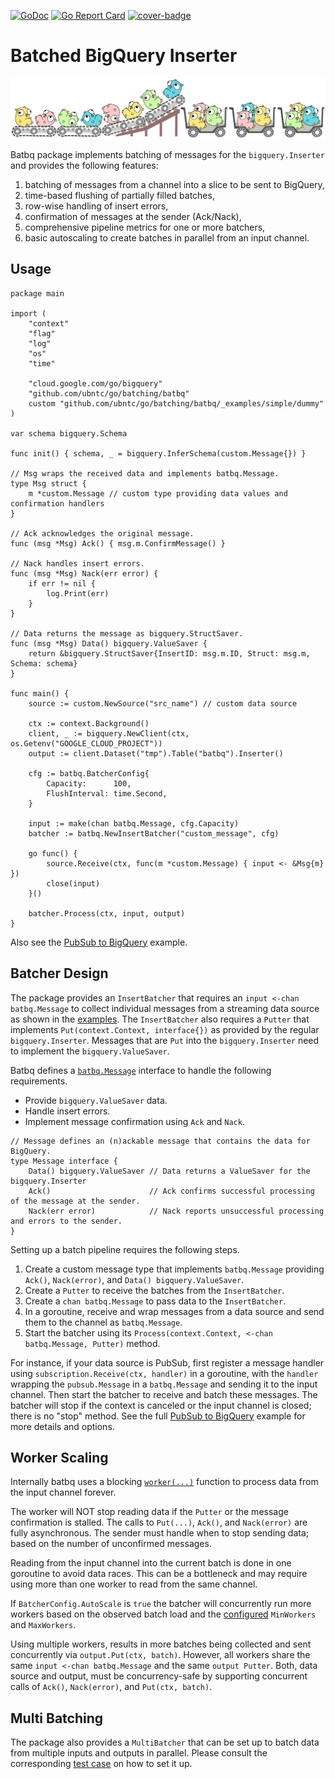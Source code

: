[![GoDoc](https://img.shields.io/badge/godoc-reference-5272B4)](https://pkg.go.dev/mod/github.com/ubntc/go/batching/batbq)
[![Go Report Card](https://goreportcard.com/badge/github.com/ubntc/go/batcher/batbq)](https://goreportcard.com/report/github.com/ubntc/go/batcher/batbq)
[![cover-badge](https://img.shields.io/badge/coverage-66%25-brightgreen.svg?longCache=true&style=flat)](Makefile#10)

# Batched BigQuery Inserter

[![Go-batching Logo](resources/go-batching-logo.svg)](https://github.com/ubntc/go/blob/master/batching/batbq)

Batbq package implements batching of messages for the `bigquery.Inserter` and provides the following features:

1. batching of messages from a channel into a slice to be sent to BigQuery,
2. time-based flushing of partially filled batches,
3. row-wise handling of insert errors,
4. confirmation of messages at the sender (Ack/Nack),
5. comprehensive pipeline metrics for one or more batchers,
6. basic autoscaling to create batches in parallel from an input channel.

## Usage

```golang
package main

import (
	"context"
	"flag"
	"log"
	"os"
	"time"

	"cloud.google.com/go/bigquery"
	"github.com/ubntc/go/batching/batbq"
	custom "github.com/ubntc/go/batching/batbq/_examples/simple/dummy"
)

var schema bigquery.Schema

func init() { schema, _ = bigquery.InferSchema(custom.Message{}) }

// Msg wraps the received data and implements batbq.Message.
type Msg struct {
	m *custom.Message // custom type providing data values and confirmation handlers
}

// Ack acknowledges the original message.
func (msg *Msg) Ack() { msg.m.ConfirmMessage() }

// Nack handles insert errors.
func (msg *Msg) Nack(err error) {
	if err != nil {
		log.Print(err)
	}
}

// Data returns the message as bigquery.StructSaver.
func (msg *Msg) Data() bigquery.ValueSaver {
	return &bigquery.StructSaver{InsertID: msg.m.ID, Struct: msg.m, Schema: schema}
}

func main() {
	source := custom.NewSource("src_name") // custom data source

	ctx := context.Background()
	client, _ := bigquery.NewClient(ctx, os.Getenv("GOOGLE_CLOUD_PROJECT"))
	output := client.Dataset("tmp").Table("batbq").Inserter()

	cfg := batbq.BatcherConfig{
		Capacity:      100,
		FlushInterval: time.Second,
	}

	input := make(chan batbq.Message, cfg.Capacity)
	batcher := batbq.NewInsertBatcher("custom_message", cfg)

	go func() {
		source.Receive(ctx, func(m *custom.Message) { input <- &Msg{m} })
		close(input)
	}()

	batcher.Process(ctx, input, output)
}
```

Also see the [PubSub to BigQuery](_examples/ps2bq/main.go) example.


## Batcher Design

The package provides an `InsertBatcher` that requires an `input <-chan batbq.Message` to collect
individual messages from a streaming data source as shown in the [examples](_examples).
The `InsertBatcher` also requires a `Putter` that implements `Put(context.Context, interface{})`
as provided by the regular `bigquery.Inserter`. Messages that are `Put` into the `bigquery.Inserter`
need to implement the `bigquery.ValueSaver`.

Batbq defines a [`batbq.Message`](message.go) interface to handle the following requirements.

* Provide `bigquery.ValueSaver` data.
* Handle insert errors.
* Implement message confirmation using `Ack` and `Nack`.

```golang
// Message defines an (n)ackable message that contains the data for BigQuery.
type Message interface {
	Data() bigquery.ValueSaver // Data returns a ValueSaver for the bigquery.Inserter
	Ack()                      // Ack confirms successful processing of the message at the sender.
	Nack(err error)            // Nack reports unsuccessful processing and errors to the sender.
}
```

Setting up a batch pipeline requires the following steps.

1. Create a custom message type that implements `batbq.Message` providing `Ack()`, `Nack(error)`,
   and `Data() bigquery.ValueSaver`.
2. Create a `Putter` to receive the batches from the `InsertBatcher`.
3. Create a `chan batbq.Message` to pass data to the `InsertBatcher`.
4. In a goroutine, receive and wrap messages from a data source and send them to the channel as
   `batbq.Message`.
5. Start the batcher using its `Process(context.Context, <-chan batbq.Message, Putter)` method.

For instance, if your data source is PubSub, first register a message handler using
`subscription.Receive(ctx, handler)` in a goroutine, with the `handler` wrapping the
`pubsub.Message` in a `batbq.Message` and sending it to the input channel.
Then start the batcher to receive and batch these messages. The batcher will stop if the context
is canceled or the input channel is closed; there is no "stop" method.
See the full [PubSub to BigQuery](_examples/ps2bq/main.go) example for more details and
options.

## Worker Scaling

Internally batbq uses a blocking [`worker(...)`](worker.go) function to process data from the input
channel forever.

The worker will NOT stop reading data if the `Putter` or the message confirmation is stalled.
The calls to `Put(...)`, `Ack()`, and `Nack(error)` are fully asynchronous.
The sender must handle when to stop sending data; based on the number of unconfirmed messages.

Reading from the input channel into the current batch is done in one goroutine to avoid data races.
This can be a bottleneck and may require using more than one worker to read from the same channel.

If `BatcherConfig.AutoScale` is `true` the batcher will concurrently run more workers based on the
observed batch load and the [configured](config.go) `MinWorkers` and `MaxWorkers`.

Using multiple workers, results in more batches being collected and sent concurrently via
`output.Put(ctx, batch)`. However, all workers share the same `input <-chan batbq.Message` and the
same `output Putter`. Both, data source and output, must be concurrency-safe by supporting
concurrent calls of `Ack()`, `Nack(error)`, and `Put(ctx, batch)`.

## Multi Batching

The package also provides a `MultiBatcher` that can be set up to batch data from multiple inputs
and outputs in parallel. Please consult the corresponding [test case](multibatcher_test.go) on how
to set it up.
